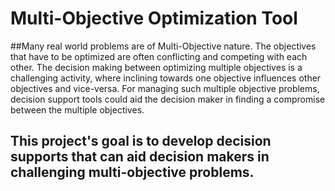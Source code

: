# Multi-Objective Optimization Tool

##Many real world problems are of Multi-Objective nature. The objectives that have to be optimized are often conflicting and competing with each other. The decision making between optimizing multiple objectives is a challenging activity, where inclining towards one objective influences other objectives and vice-versa. For managing such multiple objective problems, decision support tools could aid the decision maker in finding a compromise between the multiple objectives. 

## This project's goal is to develop decision supports that can aid decision makers in challenging multi-objective problems.
